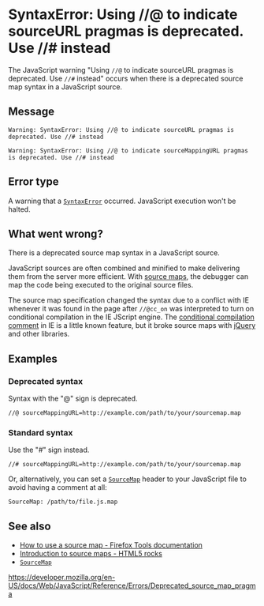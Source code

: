 # SyntaxError: Using //@ to indicate sourceURL pragmas is deprecated. Use //\# instead

The JavaScript warning "Using `//@` to indicate sourceURL pragmas is deprecated. Use `//#` instead" occurs when there is a deprecated source map syntax in a JavaScript source.

## Message

    Warning: SyntaxError: Using //@ to indicate sourceURL pragmas is deprecated. Use //# instead

    Warning: SyntaxError: Using //@ to indicate sourceMappingURL pragmas is deprecated. Use //# instead

## Error type

A warning that a [`SyntaxError`](../global_objects/syntaxerror) occurred. JavaScript execution won't be halted.

## What went wrong?

There is a deprecated source map syntax in a JavaScript source.

JavaScript sources are often combined and minified to make delivering them from the server more efficient. With [source maps](https://www.html5rocks.com/en/tutorials/developertools/sourcemaps/), the debugger can map the code being executed to the original source files.

The source map specification changed the syntax due to a conflict with IE whenever it was found in the page after `//@cc_on` was interpreted to turn on conditional compilation in the IE JScript engine. The [conditional compilation comment](https://msdn.microsoft.com/en-us/library/8ka90k2e%28v=vs.94%29.aspx) in IE is a little known feature, but it broke source maps with [jQuery](https://bugs.jquery.com/ticket/13274) and other libraries.

## Examples

### Deprecated syntax

Syntax with the "@" sign is deprecated.

    //@ sourceMappingURL=http://example.com/path/to/your/sourcemap.map

### Standard syntax

Use the "\#" sign instead.

    //# sourceMappingURL=http://example.com/path/to/your/sourcemap.map

Or, alternatively, you can set a [`SourceMap`](https://developer.mozilla.org/en-US/docs/Web/HTTP/Headers/SourceMap) header to your JavaScript file to avoid having a comment at all:

    SourceMap: /path/to/file.js.map

## See also

-   [How to use a source map - Firefox Tools documentation](https://developer.mozilla.org/en-US/docs/Tools/Debugger/How_to/Use_a_source_map)
-   [Introduction to source maps - HTML5 rocks](https://www.html5rocks.com/en/tutorials/developertools/sourcemaps/)
-   [`SourceMap`](https://developer.mozilla.org/en-US/docs/Web/HTTP/Headers/SourceMap)

<a href="https://developer.mozilla.org/en-US/docs/Web/JavaScript/Reference/Errors/Deprecated_source_map_pragma" class="_attribution-link">https://developer.mozilla.org/en-US/docs/Web/JavaScript/Reference/Errors/Deprecated_source_map_pragma</a>
